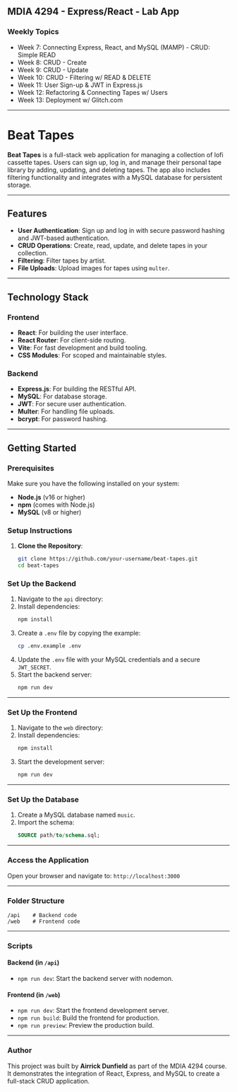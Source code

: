 ## MDIA 4294 - Express/React - Lab App

### Weekly Topics
- Week 7: Connecting Express, React, and MySQL (MAMP) - CRUD: Simple READ
- Week 8: CRUD - Create
- Week 9: CRUD - Update
- Week 10: CRUD - Filtering w/ READ & DELETE
- Week 11: User Sign-up & JWT in Express.js
- Week 12: Refactoring & Connecting Tapes w/ Users
- Week 13: Deployment w/ Glitch.com

---

# Beat Tapes

**Beat Tapes** is a full-stack web application for managing a collection of lofi cassette tapes. Users can sign up, log in, and manage their personal tape library by adding, updating, and deleting tapes. The app also includes filtering functionality and integrates with a MySQL database for persistent storage.

---

## Features

- **User Authentication**: Sign up and log in with secure password hashing and JWT-based authentication.
- **CRUD Operations**: Create, read, update, and delete tapes in your collection.
- **Filtering**: Filter tapes by artist.
- **File Uploads**: Upload images for tapes using `multer`.

---

## Technology Stack

### Frontend
- **React**: For building the user interface.
- **React Router**: For client-side routing.
- **Vite**: For fast development and build tooling.
- **CSS Modules**: For scoped and maintainable styles.

### Backend
- **Express.js**: For building the RESTful API.
- **MySQL**: For database storage.
- **JWT**: For secure user authentication.
- **Multer**: For handling file uploads.
- **bcrypt**: For password hashing.

---

## Getting Started

### Prerequisites

Make sure you have the following installed on your system:

- **Node.js** (v16 or higher)
- **npm** (comes with Node.js)
- **MySQL** (v8 or higher)

### Setup Instructions

1. **Clone the Repository**:
   ```bash
   git clone https://github.com/your-username/beat-tapes.git
   cd beat-tapes

### Set Up the Backend

1. Navigate to the `api` directory:
2. Install dependencies:
   ```bash
   npm install
   ```
3. Create a `.env` file by copying the example:
   ```bash
   cp .env.example .env
   ```
4. Update the `.env` file with your MySQL credentials and a secure `JWT_SECRET`.
5. Start the backend server:
   ```bash
   npm run dev
   ```

---

### Set Up the Frontend

1. Navigate to the `web` directory:
2. Install dependencies:
   ```bash
   npm install
   ```
3. Start the development server:
   ```bash
   npm run dev
   ```

---

### Set Up the Database

1. Create a MySQL database named `music`.
2. Import the schema:
   ```sql
   SOURCE path/to/schema.sql;
   ```

---

### Access the Application

Open your browser and navigate to: `http://localhost:3000`

---

### Folder Structure

```
/api    # Backend code
/web    # Frontend code
```

---

### Scripts

#### Backend (in `/api`)
- `npm run dev`: Start the backend server with nodemon.

#### Frontend (in `/web`)
- `npm run dev`: Start the frontend development server.
- `npm run build`: Build the frontend for production.
- `npm run preview`: Preview the production build.

---

### Author

This project was built by **Airrick Dunfield** as part of the MDIA 4294 course. It demonstrates the integration of React, Express, and MySQL to create a full-stack CRUD application.